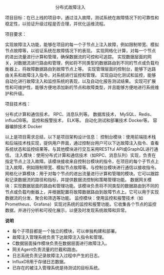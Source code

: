 ﻿`						`分布式故障注入

项目目标：在已上线的项目中，通过注入故障，测试系统在故障情况下的可靠性和稳定性，以验证升级过程是否合理，并优化运维流程。

项目要求：

 实现故障注入功能，能够在项目的每一个子节点上注入故障，例如限制带宽、模拟节点故障等，以验证系统在故障情况下的表现。
 实现网格化计算，对每一个节点的进出流量进行计算和管理，确保数据流的可控和可追踪。
 实现数据层面的网关，对数据流进行路由和管理，例如将不同类型的数据路由到不同的节点或负载均衡器上，将故障数据路由到故障节点上等。
 实现管理层面的控制台，能够下达路由关系和故障注入指令，对系统进行监控和管理。
实现自动化测试和监控，能够自动化进行故障注入和监控系统的表现，以及自动化报告测试结果。
实现可扩展性和可维护性，能够方便地添加新的节点和故障类型，并且能够方便地进行系统维护和升级。

项目技术栈：

分布式计算和通信技术， RPC、消息队列等。
数据库技术， MySQL、Redis、influxDB等。
监控和报警技术， ELK等。
自动化测试和部署技术 Docker等。
容器编排技术 Docker 

以上是项目需求总结，以下是项目架构设计信息：
控制台模块：使用前端技术栈和后端技术栈实现，提供用户界面，通过控制台用户可以下达故障注入指令、查看系统状态和监控结果等。与其他模块进行交互采用RESTful API或GraphQL进行通信。
注入模块：使用分布式计算和通信技术（如RPC、消息队列）实现，负责在指定节点上注入故障。该模块接收来自控制台模块的指令，在项目的每个子节点上注入故障，例如限制带宽、模拟节点故障等。与控制台模块进行通信以接收指令。
网格化计算模块：用于对每个节点的进出流量进行计算和管理的模块。它可以跟踪和记录数据流的路径和指标，并提供数据流控制和策略管理功能。
数据网关模块：实现数据层面的路由和管理功能。该模块负责将不同类型的数据路由到不同的节点或负载均衡器上，并根据配置将故障数据路由到故障节点上。它可以用于实现数据流的分发、聚合和筛选等功能。
监控模块：使用监控和报警技术（如Prometheus、Grafana）实现对系统的监控和报警功能。它收集各个节点的监控数据，并进行分析和可视化展示，以便及时发现系统故障和异常。

**说明**

- 每个子项目都是一个独立的模块，可以单独构建和部署。
- 故障注入管理系统负责下达故障注入指令和管理。
- C数据层面操作模块负责在数据层面进行故障注入。
- 网关Agent负责流量的拦截和路由。
- 日志系统负责记录故障注入过程中产生的日志。
- InfluxDB用于存储日志数据。
- 已存在的被注入管理系统是待测试的目标系统。

